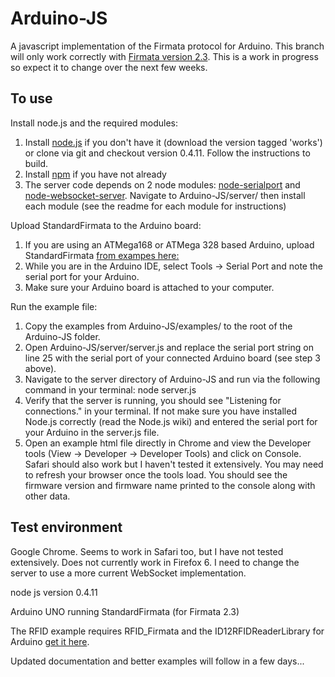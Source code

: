 Arduino-JS
===

A javascript implementation of the Firmata protocol for Arduino. This branch will only work correctly with [Firmata version 2.3](http://firmata.svn.sourceforge.net/viewvc/firmata/arduino/trunk/Firmata/).
This is a work in progress so expect it to change over the next few weeks.

To use
---

Install node.js and the required modules:

1. Install [node.js](http://www.github.com/joyent/node) if you don't have it (download the version tagged 'works') or clone via git and checkout version 0.4.11. Follow the instructions to build.
2. Install [npm](http://npmjs.org/) if you have not already
3. The server code depends on 2 node modules: [node-serialport](https://github.com/voodootikigod/node-serialport) and [node-websocket-server](https://github.com/miksago/node-websocket-server). Navigate to Arduino-JS/server/ then install each module (see the readme for each module for instructions)

Upload StandardFirmata to the Arduino board:

1. If you are using an ATMega168 or ATMega 328 based Arduino, upload StandardFirmata [from exampes here: ](http://firmata.svn.sourceforge.net/viewvc/firmata/arduino/trunk/Firmata/)
2. While you are in the Arduino IDE, select Tools -> Serial Port and note the serial port for your Arduino.
3. Make sure your Arduino board is attached to your computer.

Run the example file:

1. Copy the examples from Arduino-JS/examples/ to the root of the Arduino-JS folder.
2. Open Arduino-JS/server/server.js and replace the serial port string on line 25 with the serial port of your connected Arduino board (see step 3 above).
3. Navigate to the server directory of Arduino-JS and run via the following command in your terminal: node server.js
4. Verify that the server is running, you should see "Listening for connections." in your terminal. If not make sure you have installed Node.js correctly (read the Node.js wiki) and entered the serial port for your Arduino in the server.js file.
5. Open an example html file directly in Chrome and view the Developer tools (View -> Developer -> Developer Tools) and click on Console. Safari should also work but I haven't tested it extensively. You may need to refresh your browser once the tools load. You should see the firmware version and firmware name printed to the console along with other data.

Test environment
---

Google Chrome. Seems to work in Safari too, but I have not tested extensively. Does not currently work in Firefox 6. I need to change the server to use a more current WebSocket implementation.

node js version 0.4.11

Arduino UNO running StandardFirmata (for Firmata 2.3)

The RFID example requires RFID_Firmata and the ID12RFIDReaderLibrary for Arduino [get it here](https://github.com/soundanalogous/ID-12-RFID-Reader-Library).

Updated documentation and better examples will follow in a few days...



